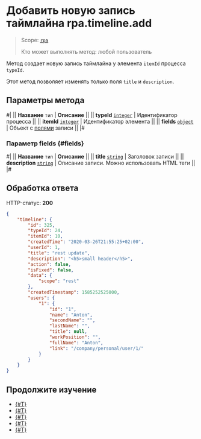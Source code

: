 # Добавить новую запись таймлайна rpa.timeline.add

> Scope: [`rpa`](../../../scopes/permissions.md)
>
> Кто может выполнять метод: любой пользователь

Метод создает новую запись таймлайна у элемента `itemId` процесса `typeId`.

Этот метод позволяет изменять только поля `title` и `description`.

## Параметры метода

#|
|| **Название**
`тип` | **Описание** ||
|| **typeId** 
[`integer`](../../../data-types.md) | Идентификатор процесса ||
|| **itemId** 
[`integer`](../../../data-types.md) | Идентификатор элемента ||
|| **fields** 
[`object`](../../../data-types.md) | Объект с [полями](#fields) записи ||
|#

### Параметр fields {#fields}

#|
|| **Название**
`тип` | **Описание** ||
|| **title** 
[`string`](../../../data-types.md) | Заголовок записи ||
|| **description** 
[`string`](../../../data-types.md) | Описание записи. Можно использовать HTML теги ||
|#

## Обработка ответа

HTTP-статус: **200**

```json
{
    "timeline": {
        "id": 325,
        "typeId": 24,
        "itemId": 10,
        "createdTime": "2020-03-26T21:55:25+02:00",
        "userId": 1,
        "title": "rest update",
        "description": "<h5>small header</h5>",
        "action": false,
        "isFixed": false,
        "data": {
            "scope": "rest"
        },
        "createdTimestamp": 1585252525000,
        "users": {
            "1": {
                "id": "1",
                "name": "Anton",
                "secondName": "",
                "lastName": "",
                "title": null,
                "workPosition": "",
                "fullName": "Anton",
                "link": "/company/personal/user/1/"
            }
        }
    }
}
```

## Продолжите изучение 

- [{#T}](./index.md)
- [{#T}](./rpa-timeline-update.md)
- [{#T}](./rpa-timeline-update-is-fixed.md)
- [{#T}](./rpa-timeline-list-for-item.md)
- [{#T}](./rpa-timeline-delete.md)